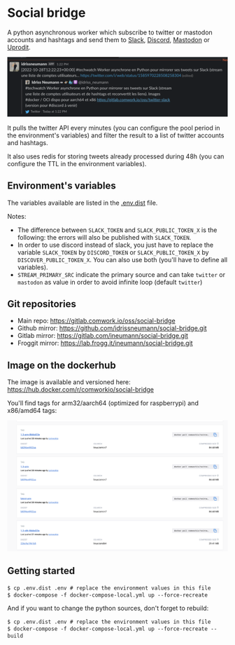 # Social bridge

A python asynchronous worker which subscribe to twitter or mastodon accounts and hashtags and send them to [Slack](https://slack.com), [Discord](https://discord.com), [Mastodon](https://mastodon.social) or [Uprodit](https://www.uprodit.com).

![slack](./img/slack.png)

It pulls the twitter API every minutes (you can configure the pool period in the environment's variables) and filter the result to a list of twitter accounts and hashtags.

It also uses redis for storing tweets already processed during 48h (you can configure the TTL in the environment variables).

## Environment's variables

The variables available are listed in the [.env.dist](./.env.dist) file.

Notes:
* The difference between `SLACK_TOKEN` and `SLACK_PUBLIC_TOKEN_X` is the following: the errors will also be published with `SLACK_TOKEN`.
* In order to use discord instead of slack, you just have to replace the variable `SLACK_TOKEN` by `DISCORD_TOKEN` or `SLACK_PUBLIC_TOKEN_X` by `DISCOVER_PUBLIC_TOKEN_X`. You can also use both (you'll have to define all variables).
* `STREAM_PRIMARY_SRC` indicate the primary source and can take `twitter` or `mastodon` as value in order to avoid infinite loop (default `twitter`)

## Git repositories

* Main repo: https://gitlab.comwork.io/oss/social-bridge
* Github mirror: https://github.com/idrissneumann/social-bridge.git
* Gitlab mirror: https://gitlab.com/ineumann/social-bridge.git
* Froggit mirror: https://lab.frogg.it/ineumann/social-bridge.git

## Image on the dockerhub

The image is available and versioned here: https://hub.docker.com/r/comworkio/social-bridge

You'll find tags for arm32/aarch64 (optimized for raspberrypi) and x86/amd64 tags:

![tags](./img/tags.png)

## Getting started

```shell
$ cp .env.dist .env # replace the environment values in this file
$ docker-compose -f docker-compose-local.yml up --force-recreate
```

And if you want to change the python sources, don't forget to rebuild:

```shell
$ cp .env.dist .env # replace the environment values in this file
$ docker-compose -f docker-compose-local.yml up --force-recreate --build
```
